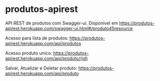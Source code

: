 # produtos-apirest
API REST de produtos com Swagger-ui. Disponível em https://produtos-apirest.herokuapp.com/swagger-ui.html#/produto45resource


Acesso para lista de produtos: https://produtos-apirest.herokuapp.com/api/produtos

Acesso produto unico: https://produtos-apirest.herokuapp.com/api/produto/{id}

Salvar, Atualizar e Deletar produto: https://produtos-apirest.herokuapp.com/api/produto
